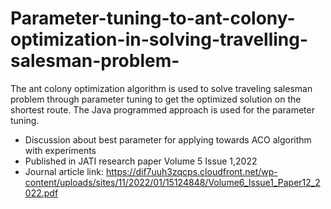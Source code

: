 # Parameter-tuning-to-ant-colony-optimization-in-solving-travelling-salesman-problem-
The ant colony optimization algorithm is used to solve traveling salesman problem through parameter tuning to get the optimized solution on the shortest route. The Java programmed approach is used for the parameter tuning.
- Discussion about best parameter for applying towards ACO algorithm with experiments
- Published in JATI research paper Volume 5 Issue 1,2022
- Journal article link: https://dif7uuh3zqcps.cloudfront.net/wp-content/uploads/sites/11/2022/01/15124848/Volume6_Issue1_Paper12_2022.pdf
